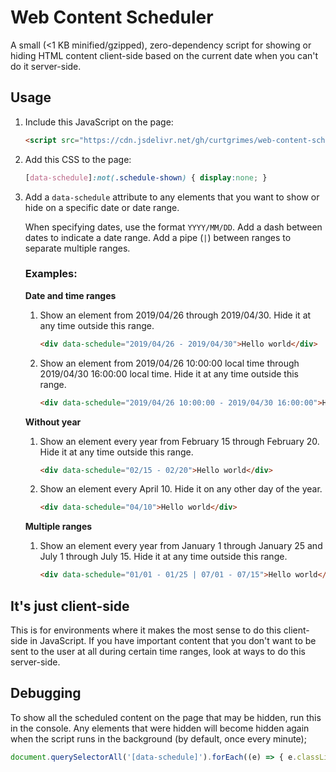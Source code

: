 # Web Content Scheduler

A small (<1 KB minified/gzipped), zero-dependency script for showing or hiding HTML content client-side based on the current date when you can't do it server-side.

## Usage
1. Include this JavaScript on the page:
    ```html
    <script src="https://cdn.jsdelivr.net/gh/curtgrimes/web-content-scheduler@1/web-content-scheduler.min.js"></script>
    ```

1. Add this CSS to the page:
    ```css
    [data-schedule]:not(.schedule-shown) { display:none; }
    ```

1. Add a `data-schedule` attribute to any elements that you want to show or hide on a specific date or date range.

    When specifying dates, use the format `YYYY/MM/DD`. Add a dash between dates to indicate a date range. Add a pipe (`|`) between ranges to separate multiple ranges.

    ### Examples:

    **Date and time ranges**

    1. Show an element from 2019/04/26 through 2019/04/30. Hide it at any time outside this range.
        ````html
        <div data-schedule="2019/04/26 - 2019/04/30">Hello world</div>
        ````

    1. Show an element from 2019/04/26 10:00:00 local time through 2019/04/30 16:00:00 local time. Hide it at any time outside this range.
        ````html
        <div data-schedule="2019/04/26 10:00:00 - 2019/04/30 16:00:00">Hello world</div>
        ````

    **Without year**

    1. Show an element every year from February 15 through February 20. Hide it at any time outside this range.
        ````html
        <div data-schedule="02/15 - 02/20">Hello world</div>
        ````

    1. Show an element every April 10. Hide it on any other day of the year.
        ````html
        <div data-schedule="04/10">Hello world</div>
        ````

    **Multiple ranges**

    1. Show an element every year from January 1 through January 25 and July 1 through July 15. Hide it at any time outside this range.
        ````html
        <div data-schedule="01/01 - 01/25 | 07/01 - 07/15">Hello world</div>
        ````

## It's just client-side
This is for environments where it makes the most sense to do this client-side in JavaScript. If you have important content that you don't want to be sent to the user at all during certain time ranges, look at ways to do this server-side.

## Debugging
To show all the scheduled content on the page that may be hidden, run this in the console. Any elements that were hidden will become hidden again when the script runs in the background (by default, once every minute);
```js
document.querySelectorAll('[data-schedule]').forEach((e) => { e.classList.add('schedule-shown') });
```
